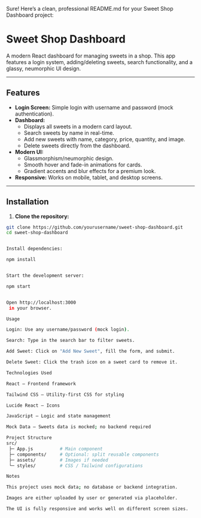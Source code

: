 Sure! Here’s a clean, professional README.md for your Sweet Shop Dashboard project:

# Sweet Shop Dashboard

A modern React dashboard for managing sweets in a shop. This app features a login system, adding/deleting sweets, search functionality, and a glassy, neumorphic UI design.

---

## Features

- **Login Screen:** Simple login with username and password (mock authentication).  
- **Dashboard:**  
  - Displays all sweets in a modern card layout.  
  - Search sweets by name in real-time.  
  - Add new sweets with name, category, price, quantity, and image.  
  - Delete sweets directly from the dashboard.  
- **Modern UI:**  
  - Glassmorphism/neumorphic design.  
  - Smooth hover and fade-in animations for cards.  
  - Gradient accents and blur effects for a premium look.  
- **Responsive:** Works on mobile, tablet, and desktop screens.

---


## Installation

1. **Clone the repository:**

```bash
git clone https://github.com/yourusername/sweet-shop-dashboard.git
cd sweet-shop-dashboard


Install dependencies:

npm install


Start the development server:

npm start


Open http://localhost:3000
 in your browser.

Usage

Login: Use any username/password (mock login).

Search: Type in the search bar to filter sweets.

Add Sweet: Click on "Add New Sweet", fill the form, and submit.

Delete Sweet: Click the trash icon on a sweet card to remove it.

Technologies Used

React – Frontend framework

Tailwind CSS – Utility-first CSS for styling

Lucide React – Icons

JavaScript – Logic and state management

Mock Data – Sweets data is mocked; no backend required

Project Structure
src/
 ├─ App.js          # Main component
 ├─ components/     # Optional: split reusable components
 ├─ assets/         # Images if needed
 └─ styles/         # CSS / Tailwind configurations

Notes

This project uses mock data; no database or backend integration.

Images are either uploaded by user or generated via placeholder.

The UI is fully responsive and works well on different screen sizes.
